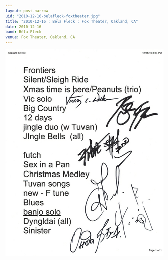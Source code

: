 ```yaml
---
layout: post-narrow
uid: "2010-12-16-belafleck-foxtheater.jpg"
title: "2010-12-16 : Béla Fleck : Fox Theater, Oakland, CA"
date: 2010-12-16
band: Béla Fleck
venue: Fox Theater, Oakland, CA
---
```


<div class="showcase">
  <img src="/img/2010/12/20101216-BelaFleck-FoxTheater.jpg" alt="2010-12-16-belafleck-foxtheater.jpg">
</div>
